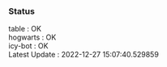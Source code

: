 ### Status


table : OK  
hogwarts : OK  
icy-bot : OK  
Latest Update : 2022-12-27 15:07:40.529859
